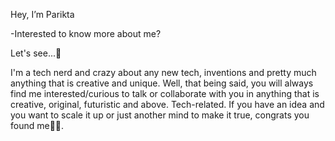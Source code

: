 Hey, I’m Parikta

-Interested to know more about me?


Let's see...🤔

I'm a tech nerd and crazy about any new tech, inventions and pretty much anything that is creative and unique.
Well, that being said, you will always find me interested/curious to talk or collaborate with you in anything that is creative, original, futuristic and above. Tech-related.
If you have an idea and you want to scale it up or just another mind to make it true, congrats you found me✌🏻.
